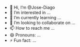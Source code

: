 - 👋 Hi, I’m @Jose-Diago
- 👀 I’m interested in ...
- 🌱 I’m currently learning ...
- 💞️ I’m looking to collaborate on ...
- 📫 How to reach me ...
- 😄 Pronouns: ...
- ⚡ Fun fact: ...

<!---
Jose-Diago/Jose-Diago is a ✨ special ✨ repository because its `README.md` (this file) appears on your GitHub profile.
You can click the Preview link to take a look at your changes.
--->
